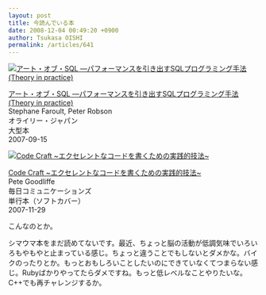 ```yaml
---
layout: post
title: 今読んでいる本
date: 2008-12-04 00:49:20 +0900
author: Tsukasa OISHI
permalink: /articles/641
---
```



 [![アート・オブ・SQL ―パフォーマンスを引き出すSQLプログラミング手法 (Theory in practice)](https://images-na.ssl-images-amazon.com/images/I/514qaBWNxyL._SL160_.jpg "アート・オブ・SQL ―パフォーマンスを引き出すSQLプログラミング手法 (Theory in practice)")](http://www.amazon.co.jp/%E3%82%A2%E3%83%BC%E3%83%88%E3%83%BB%E3%82%AA%E3%83%96%E3%83%BBSQL-%E2%80%95%E3%83%91%E3%83%95%E3%82%A9%E3%83%BC%E3%83%9E%E3%83%B3%E3%82%B9%E3%82%92%E5%BC%95%E3%81%8D%E5%87%BA%E3%81%99SQL%E3%83%97%E3%83%AD%E3%82%B0%E3%83%A9%E3%83%9F%E3%83%B3%E3%82%B0%E6%89%8B%E6%B3%95-practice-Stephane-Faroult/dp/4873113369%3FSubscriptionId%3DAKIAIKJECTBTL3JTYTKA%26tag%3Dkaeruspoon-22%26linkCode%3Dxm2%26camp%3D2025%26creative%3D165953%26creativeASIN%3D4873113369)  

 [アート・オブ・SQL ―パフォーマンスを引き出すSQLプログラミング手法 (Theory in practice)](http://www.amazon.co.jp/%E3%82%A2%E3%83%BC%E3%83%88%E3%83%BB%E3%82%AA%E3%83%96%E3%83%BBSQL-%E2%80%95%E3%83%91%E3%83%95%E3%82%A9%E3%83%BC%E3%83%9E%E3%83%B3%E3%82%B9%E3%82%92%E5%BC%95%E3%81%8D%E5%87%BA%E3%81%99SQL%E3%83%97%E3%83%AD%E3%82%B0%E3%83%A9%E3%83%9F%E3%83%B3%E3%82%B0%E6%89%8B%E6%B3%95-practice-Stephane-Faroult/dp/4873113369%3FSubscriptionId%3DAKIAIKJECTBTL3JTYTKA%26tag%3Dkaeruspoon-22%26linkCode%3Dxm2%26camp%3D2025%26creative%3D165953%26creativeASIN%3D4873113369)  
Stephane Faroult, Peter Robson  
オライリー・ジャパン  
大型本  
2007-09-15  

 [![Code Craft ~エクセレントなコードを書くための実践的技法~](https://images-na.ssl-images-amazon.com/images/I/514n5BfAWOL._SL160_.jpg "Code Craft ~エクセレントなコードを書くための実践的技法~")](http://www.amazon.co.jp/Code-Craft-%7E%E3%82%A8%E3%82%AF%E3%82%BB%E3%83%AC%E3%83%B3%E3%83%88%E3%81%AA%E3%82%B3%E3%83%BC%E3%83%89%E3%82%92%E6%9B%B8%E3%81%8F%E3%81%9F%E3%82%81%E3%81%AE%E5%AE%9F%E8%B7%B5%E7%9A%84%E6%8A%80%E6%B3%95%7E-Pete-Goodliffe/dp/4839921946%3FSubscriptionId%3DAKIAIKJECTBTL3JTYTKA%26tag%3Dkaeruspoon-22%26linkCode%3Dxm2%26camp%3D2025%26creative%3D165953%26creativeASIN%3D4839921946)  

 [Code Craft ~エクセレントなコードを書くための実践的技法~](http://www.amazon.co.jp/Code-Craft-%7E%E3%82%A8%E3%82%AF%E3%82%BB%E3%83%AC%E3%83%B3%E3%83%88%E3%81%AA%E3%82%B3%E3%83%BC%E3%83%89%E3%82%92%E6%9B%B8%E3%81%8F%E3%81%9F%E3%82%81%E3%81%AE%E5%AE%9F%E8%B7%B5%E7%9A%84%E6%8A%80%E6%B3%95%7E-Pete-Goodliffe/dp/4839921946%3FSubscriptionId%3DAKIAIKJECTBTL3JTYTKA%26tag%3Dkaeruspoon-22%26linkCode%3Dxm2%26camp%3D2025%26creative%3D165953%26creativeASIN%3D4839921946)  
Pete Goodliffe  
毎日コミュニケーションズ  
単行本（ソフトカバー）  
2007-11-29  

こんなのとか。  

シマウマ本をまだ読めてないです。最近、ちょっと脳の活動が低調気味でいろいろもやもやと止まっている感じ。ちょっと違うことでもしないとダメかな。バイクのったりとか。もっとおもしろいことしたいのにできていなくてつまらない感じ。Rubyばかりやってたらダメですね。もっと低レベルなことやりたいな。C++でも再チャレンジするか。  


